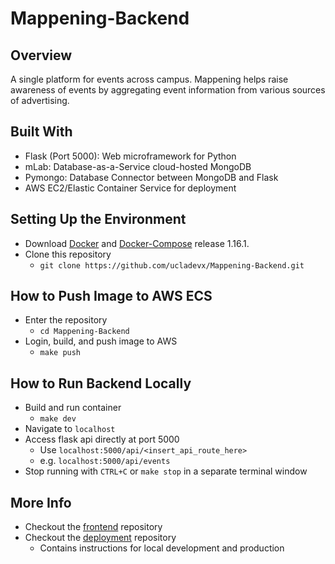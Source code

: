 # Mappening-Backend

## Overview
A single platform for events across campus. Mappening helps raise awareness of events by aggregating event information from various sources of advertising. 

## Built With
- Flask (Port 5000): Web microframework for Python
- mLab: Database-as-a-Service cloud-hosted MongoDB
- Pymongo: Database Connector between MongoDB and Flask
- AWS EC2/Elastic Container Service for deployment

## Setting Up the Environment
- Download [Docker](https://www.docker.com) and [Docker-Compose](https://github.com/docker/compose/releases) release 1.16.1.  
- Clone this repository 
  - `git clone https://github.com/ucladevx/Mappening-Backend.git`  

## How to Push Image to AWS ECS
- Enter the repository
  - `cd Mappening-Backend`
- Login, build, and push image to AWS
  - `make push`

## How to Run Backend Locally
- Build and run container
  - `make dev`
- Navigate to `localhost`
- Access flask api directly at port 5000
  - Use `localhost:5000/api/<insert_api_route_here>`
  - e.g. `localhost:5000/api/events`
- Stop running with `CTRL+C` or `make stop` in a separate terminal window

## More Info
- Checkout the [frontend](https://github.com/ucladevx/Mappening-Frontend) repository
- Checkout the [deployment](https://github.com/ucladevx/Mappening-Deployment) repository
  - Contains instructions for local development and production
